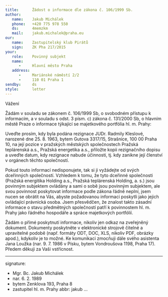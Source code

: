 ```yaml
---
title:      Žádost o informace dle zákona č. 106/1999 Sb.
author:
   name:    Jakub Michálek
   phone:   +420 775 978 550
   ds:      4memzkm
   mail:    jakub.michalek@praha.eu
our:
   name:    Zastupitelský klub Pirátů
   sign:    ZK Pha 217/2015
your:
   role:    Povinný subjekt
   name:    
      -     Hlavní město Praha
   address:
      -     Mariánské náměstí 2/2
      -     110 01 Praha 1
sendby:     ds
style:      letter
---
```



Vážení

Žádám v souladu se zákonem č. 106/1999 Sb, o svobodném přístupu k informacím, a v souladu s odst. 3 písm. c) zákona č. 131/2000 Sb, o hlavním městě Praze o informace týkající se majetkového portfólia hl. m. Prahy:

Uveďte prosím, kdy byla podána rezignace JUDr. Radmily Kleslové, narozené dne 25. 8. 1963, bytem Gutova 3317/15, Strašnice, 100 00 Praha 10, na její pozice v pražských městských společnostech Pražská teplárenská a.s., Pražská energetika a.s., přiložte kopii rezignačního dopisu a uveďte datum, kdy rezignace nabude účinnosti, tj. kdy zanikne její členství v orgánech těchto společností. 

Pokud touto informací nedisponujete, tak si ji vyžádejte od svých dceřinných společností. Vzhledem k tomu, že tyto dceřinné společnosti (Pražská energitika Holding a.s., Pražská teplárenská Holding, a. s.) jsou povinným subjektem ovládány a sami o sobě jsou povinným subjektem, ale svou povinnost poskytovat informace podle zákona řádně neplní, jsem nucen se obrátit na Vás, abyste požadovanou informaci poskytli jako jejich ovládající právnická osoba. Jsem přesvědčen, že znalost takto zásadní informace o stavu předmětných společností patří k povinnostem hl. m. Prahy jako řádného hospodáře a spráce majetkových portfólií.  

Žádám o přímé poskytnutí informace, nikoliv jen odkaz na zveřejněný dokument. Dokumenty poskytněte v elektronické strojově čitelné a upravitelné podobě (např. formáty ODT, DOC, XLS, nikoliv PDF, obrázky apod.), kdykoliv je to možné. Ke komunikaci zmocňuji dále svého asistenta Jana Loužka (nar. 9. 7. 1986 v Písku, bytem Vondroušova 1198, Praha 17). Předem děkuji za Vaši vstřícnost. 

---
signature:
  - Mgr. Bc. Jakub Michálek
  - nar. 6. 2. 1989
  - bytem Zenklova 193, Praha 8
  - zastupitel hl. m. Prahy
abbr:       jakub
...
